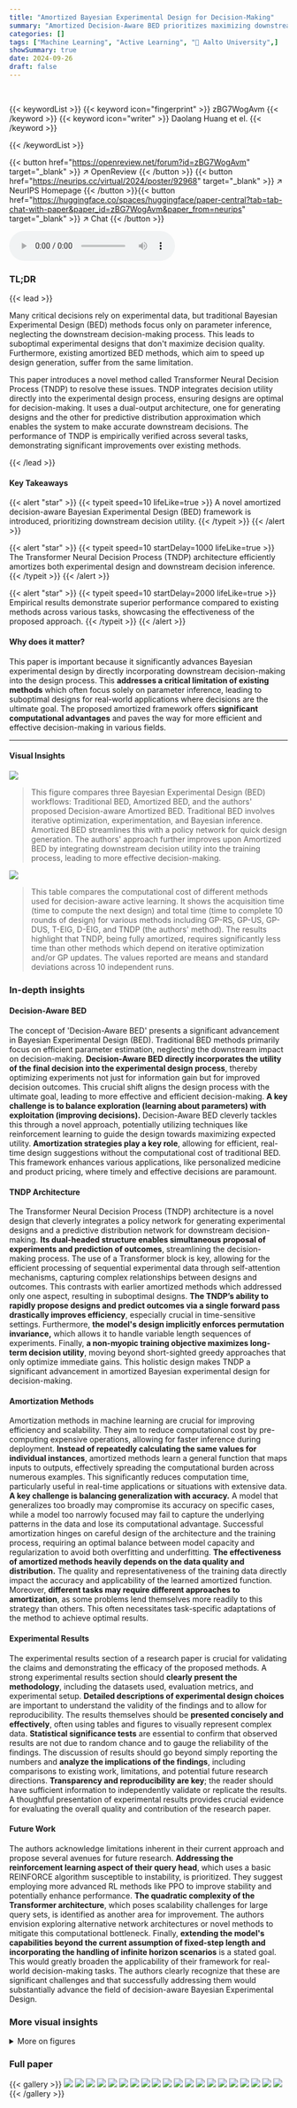 ```yaml
---
title: "Amortized Bayesian Experimental Design for Decision-Making"
summary: "Amortized Decision-Aware BED prioritizes maximizing downstream decision utility by instantly proposing informative experimental designs and inferring decisions, facilitating accurate decision-making."
categories: []
tags: ["Machine Learning", "Active Learning", "🏢 Aalto University",]
showSummary: true
date: 2024-09-26
draft: false
---
```


<br>

{{< keywordList >}}
{{< keyword icon="fingerprint" >}} zBG7WogAvm {{< /keyword >}}
{{< keyword icon="writer" >}} Daolang Huang et el. {{< /keyword >}}
 
{{< /keywordList >}}

{{< button href="https://openreview.net/forum?id=zBG7WogAvm" target="_blank" >}}
↗ OpenReview
{{< /button >}}
{{< button href="https://neurips.cc/virtual/2024/poster/92968" target="_blank" >}}
↗ NeurIPS Homepage
{{< /button >}}{{< button href="https://huggingface.co/spaces/huggingface/paper-central?tab=tab-chat-with-paper&paper_id=zBG7WogAvm&paper_from=neurips" target="_blank" >}}
↗ Chat
{{< /button >}}



<audio controls>
    <source src="https://ai-paper-reviewer.com/zBG7WogAvm/podcast.wav" type="audio/wav">
    Your browser does not support the audio element.
</audio>


### TL;DR


{{< lead >}}

Many critical decisions rely on experimental data, but traditional Bayesian Experimental Design (BED) methods focus only on parameter inference, neglecting the downstream decision-making process.  This leads to suboptimal experimental designs that don't maximize decision quality.  Furthermore, existing amortized BED methods, which aim to speed up design generation, suffer from the same limitation. 

This paper introduces a novel method called Transformer Neural Decision Process (TNDP) to resolve these issues. TNDP integrates decision utility directly into the experimental design process, ensuring designs are optimal for decision-making.  It uses a dual-output architecture, one for generating designs and the other for predictive distribution approximation which enables the system to make accurate downstream decisions.  The performance of TNDP is empirically verified across several tasks, demonstrating significant improvements over existing methods.

{{< /lead >}}


#### Key Takeaways

{{< alert "star" >}}
{{< typeit speed=10 lifeLike=true >}} A novel amortized decision-aware Bayesian Experimental Design (BED) framework is introduced, prioritizing downstream decision utility. {{< /typeit >}}
{{< /alert >}}

{{< alert "star" >}}
{{< typeit speed=10 startDelay=1000 lifeLike=true >}} The Transformer Neural Decision Process (TNDP) architecture efficiently amortizes both experimental design and downstream decision inference. {{< /typeit >}}
{{< /alert >}}

{{< alert "star" >}}
{{< typeit speed=10 startDelay=2000 lifeLike=true >}} Empirical results demonstrate superior performance compared to existing methods across various tasks, showcasing the effectiveness of the proposed approach. {{< /typeit >}}
{{< /alert >}}

#### Why does it matter?
This paper is important because it significantly advances Bayesian experimental design by directly incorporating downstream decision-making into the design process.  This **addresses a critical limitation of existing methods** which often focus solely on parameter inference, leading to suboptimal designs for real-world applications where decisions are the ultimate goal.  The proposed amortized framework offers **significant computational advantages** and paves the way for more efficient and effective decision-making in various fields.

------
#### Visual Insights



![](https://ai-paper-reviewer.com/zBG7WogAvm/figures_1_1.jpg)

> This figure compares three Bayesian Experimental Design (BED) workflows: Traditional BED, Amortized BED, and the authors' proposed Decision-aware Amortized BED.  Traditional BED involves iterative optimization, experimentation, and Bayesian inference. Amortized BED streamlines this with a policy network for quick design generation.  The authors' approach further improves upon Amortized BED by integrating downstream decision utility into the training process, leading to more effective decision-making.





![](https://ai-paper-reviewer.com/zBG7WogAvm/tables_14_1.jpg)

> This table compares the computational cost of different methods used for decision-aware active learning.  It shows the acquisition time (time to compute the next design) and total time (time to complete 10 rounds of design) for various methods including GP-RS, GP-US, GP-DUS, T-EIG, D-EIG, and TNDP (the authors' method). The results highlight that TNDP, being fully amortized, requires significantly less time than other methods which depend on iterative optimization and/or GP updates.  The values reported are means and standard deviations across 10 independent runs.





### In-depth insights


#### Decision-Aware BED
The concept of 'Decision-Aware BED' presents a significant advancement in Bayesian Experimental Design (BED). Traditional BED methods primarily focus on efficient parameter estimation, neglecting the downstream impact on decision-making.  **Decision-Aware BED directly incorporates the utility of the final decision into the experimental design process**, thereby optimizing experiments not just for information gain but for improved decision outcomes. This crucial shift aligns the design process with the ultimate goal, leading to more effective and efficient decision-making.  **A key challenge is to balance exploration (learning about parameters) with exploitation (improving decisions).**  Decision-Aware BED cleverly tackles this through a novel approach, potentially utilizing techniques like reinforcement learning to guide the design towards maximizing expected utility.  **Amortization strategies play a key role**, allowing for efficient, real-time design suggestions without the computational cost of traditional BED.  This framework enhances various applications, like personalized medicine and product pricing, where timely and effective decisions are paramount.

#### TNDP Architecture
The Transformer Neural Decision Process (TNDP) architecture is a novel design that cleverly integrates a policy network for generating experimental designs and a predictive distribution network for downstream decision-making.  **Its dual-headed structure enables simultaneous proposal of experiments and prediction of outcomes**, streamlining the decision-making process. The use of a Transformer block is key, allowing for the efficient processing of sequential experimental data through self-attention mechanisms, capturing complex relationships between designs and outcomes.  This contrasts with earlier amortized methods which addressed only one aspect, resulting in suboptimal designs. **The TNDP’s ability to rapidly propose designs and predict outcomes via a single forward pass drastically improves efficiency**, especially crucial in time-sensitive settings.  Furthermore, **the model's design implicitly enforces permutation invariance,** which allows it to handle variable length sequences of experiments.  Finally, **a non-myopic training objective maximizes long-term decision utility**, moving beyond short-sighted greedy approaches that only optimize immediate gains.  This holistic design makes TNDP a significant advancement in amortized Bayesian experimental design for decision-making.

#### Amortization Methods
Amortization methods in machine learning are crucial for improving efficiency and scalability.  They aim to reduce computational cost by pre-computing expensive operations, allowing for faster inference during deployment. **Instead of repeatedly calculating the same values for individual instances**, amortized methods learn a general function that maps inputs to outputs, effectively spreading the computational burden across numerous examples.  This significantly reduces computation time, particularly useful in real-time applications or situations with extensive data.  **A key challenge is balancing generalization with accuracy.**  A model that generalizes too broadly may compromise its accuracy on specific cases, while a model too narrowly focused may fail to capture the underlying patterns in the data and lose its computational advantage.  Successful amortization hinges on careful design of the architecture and the training process, requiring an optimal balance between model capacity and regularization to avoid both overfitting and underfitting. **The effectiveness of amortized methods heavily depends on the data quality and distribution.** The quality and representativeness of the training data directly impact the accuracy and applicability of the learned amortized function.  Moreover, **different tasks may require different approaches to amortization**, as some problems lend themselves more readily to this strategy than others.  This often necessitates task-specific adaptations of the method to achieve optimal results.

#### Experimental Results
The experimental results section of a research paper is crucial for validating the claims and demonstrating the efficacy of the proposed methods.  A strong experimental results section should **clearly present the methodology**, including the datasets used, evaluation metrics, and experimental setup.  **Detailed descriptions of experimental design choices** are important to understand the validity of the findings and to allow for reproducibility.  The results themselves should be **presented concisely and effectively**, often using tables and figures to visually represent complex data.  **Statistical significance tests** are essential to confirm that observed results are not due to random chance and to gauge the reliability of the findings. The discussion of results should go beyond simply reporting the numbers and **analyze the implications of the findings**, including comparisons to existing work, limitations, and potential future research directions.  **Transparency and reproducibility are key**; the reader should have sufficient information to independently validate or replicate the results.  A thoughtful presentation of experimental results provides crucial evidence for evaluating the overall quality and contribution of the research paper.

#### Future Work
The authors acknowledge limitations inherent in their current approach and propose several avenues for future research.  **Addressing the reinforcement learning aspect of their query head**, which uses a basic REINFORCE algorithm susceptible to instability, is prioritized. They suggest employing more advanced RL methods like PPO to improve stability and potentially enhance performance.  **The quadratic complexity of the Transformer architecture**, which poses scalability challenges for large query sets, is identified as another area for improvement. The authors envision exploring alternative network architectures or novel methods to mitigate this computational bottleneck.  Finally, **extending the model's capabilities beyond the current assumption of fixed-step length and incorporating the handling of infinite horizon scenarios** is a stated goal. This would greatly broaden the applicability of their framework for real-world decision-making tasks.  The authors clearly recognize that these are significant challenges and that successfully addressing them would substantially advance the field of decision-aware Bayesian Experimental Design.


### More visual insights

<details>
<summary>More on figures
</summary>


![](https://ai-paper-reviewer.com/zBG7WogAvm/figures_5_1.jpg)

> This figure illustrates the architecture of the Transformer Neural Decision Process (TNDP).  Panel (a) shows a high-level overview of the model's components: a data embedding block, a transformer block, a prediction head, and a query head.  The different input sets (context, prediction, and query) are highlighted, along with the global information. Panel (b) depicts the attention mask used within the transformer block, showing which parts of the input can attend to each other during processing. The colors in the mask indicate the permitted connections within the self-attention mechanism.


![](https://ai-paper-reviewer.com/zBG7WogAvm/figures_7_1.jpg)

> This figure shows the results of two experiments: 1D synthetic regression and decision-aware active learning.  The top panel (a) illustrates the 1D synthetic regression. It shows the true underlying function (black line), the initial known data points (magenta crosses), the target point (red dashed line), and the next point selected for querying by the model (blue star). The bottom panel displays the probability distribution over the next point to be queried, with the highest probability density around the target point. The second panel (b) displays the results of the decision-aware active learning. It shows that the proposed TNDP method outperforms other algorithms in terms of decision accuracy over 100 test points.


![](https://ai-paper-reviewer.com/zBG7WogAvm/figures_7_2.jpg)

> This figure shows the results of two experiments: 1D synthetic regression and decision-aware active learning.  The synthetic regression experiment (a) illustrates how the model selects informative query points to approximate an unknown function, showing the true function, initial data points, and the next query point selected by the model. The decision-aware active learning experiment (b) compares the performance of TNDP to other methods on a 100-point test set across different acquisition steps, demonstrating TNDP's superior performance in making accurate decisions.


![](https://ai-paper-reviewer.com/zBG7WogAvm/figures_8_1.jpg)

> The figure shows the results of the Top-k hyperparameter optimization (HPO) experiments.  Four different meta-datasets (ranger, rpart, svm, xgboost) are used, with the average utility across all test sets being calculated for each. Error bars represent the standard deviation across five runs. The results demonstrate that TNDP consistently outperforms other methods in terms of utility.


![](https://ai-paper-reviewer.com/zBG7WogAvm/figures_16_1.jpg)

> This figure shows the results of two experiments: 1D synthetic regression and decision-aware active learning. The synthetic regression experiment demonstrates how the TNDP model selects informative query points to accurately predict the value at a target point. The decision-aware active learning experiment compares the performance of the TNDP model against other methods in a classification task, highlighting its superior performance in terms of the proportion of correct decisions.


![](https://ai-paper-reviewer.com/zBG7WogAvm/figures_18_1.jpg)

> This figure shows the results of a retrosynthesis planning experiment.  The task was to identify the top-k synthetic routes for a novel molecule using a decision-aware amortized Bayesian experimental design framework called TNDP.  The results compare the TNDP approach to a random search baseline, showing that TNDP achieved significantly higher utility (sum of quality scores for the top-k routes) across 10 design steps. The error bars represent standard deviation across 50 test molecules. This demonstrates the effectiveness of TNDP in guiding the design process toward better decision-making outcomes.


</details>






### Full paper

{{< gallery >}}
<img src="https://ai-paper-reviewer.com/zBG7WogAvm/1.png" class="grid-w50 md:grid-w33 xl:grid-w25" />
<img src="https://ai-paper-reviewer.com/zBG7WogAvm/2.png" class="grid-w50 md:grid-w33 xl:grid-w25" />
<img src="https://ai-paper-reviewer.com/zBG7WogAvm/3.png" class="grid-w50 md:grid-w33 xl:grid-w25" />
<img src="https://ai-paper-reviewer.com/zBG7WogAvm/4.png" class="grid-w50 md:grid-w33 xl:grid-w25" />
<img src="https://ai-paper-reviewer.com/zBG7WogAvm/5.png" class="grid-w50 md:grid-w33 xl:grid-w25" />
<img src="https://ai-paper-reviewer.com/zBG7WogAvm/6.png" class="grid-w50 md:grid-w33 xl:grid-w25" />
<img src="https://ai-paper-reviewer.com/zBG7WogAvm/7.png" class="grid-w50 md:grid-w33 xl:grid-w25" />
<img src="https://ai-paper-reviewer.com/zBG7WogAvm/8.png" class="grid-w50 md:grid-w33 xl:grid-w25" />
<img src="https://ai-paper-reviewer.com/zBG7WogAvm/9.png" class="grid-w50 md:grid-w33 xl:grid-w25" />
<img src="https://ai-paper-reviewer.com/zBG7WogAvm/10.png" class="grid-w50 md:grid-w33 xl:grid-w25" />
<img src="https://ai-paper-reviewer.com/zBG7WogAvm/11.png" class="grid-w50 md:grid-w33 xl:grid-w25" />
<img src="https://ai-paper-reviewer.com/zBG7WogAvm/12.png" class="grid-w50 md:grid-w33 xl:grid-w25" />
<img src="https://ai-paper-reviewer.com/zBG7WogAvm/13.png" class="grid-w50 md:grid-w33 xl:grid-w25" />
<img src="https://ai-paper-reviewer.com/zBG7WogAvm/14.png" class="grid-w50 md:grid-w33 xl:grid-w25" />
<img src="https://ai-paper-reviewer.com/zBG7WogAvm/15.png" class="grid-w50 md:grid-w33 xl:grid-w25" />
<img src="https://ai-paper-reviewer.com/zBG7WogAvm/16.png" class="grid-w50 md:grid-w33 xl:grid-w25" />
<img src="https://ai-paper-reviewer.com/zBG7WogAvm/17.png" class="grid-w50 md:grid-w33 xl:grid-w25" />
<img src="https://ai-paper-reviewer.com/zBG7WogAvm/18.png" class="grid-w50 md:grid-w33 xl:grid-w25" />
<img src="https://ai-paper-reviewer.com/zBG7WogAvm/19.png" class="grid-w50 md:grid-w33 xl:grid-w25" />
<img src="https://ai-paper-reviewer.com/zBG7WogAvm/20.png" class="grid-w50 md:grid-w33 xl:grid-w25" />
{{< /gallery >}}